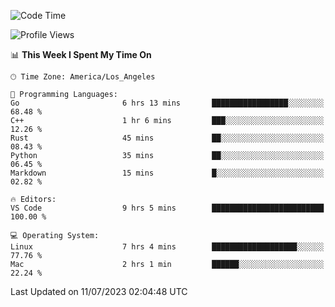 <!--START_SECTION:waka-->
![Code Time](http://img.shields.io/badge/Code%20Time-470%20hrs%2029%20mins-blue)

![Profile Views](http://img.shields.io/badge/Profile%20Views-0-blue)

📊 **This Week I Spent My Time On** 

```text
🕑︎ Time Zone: America/Los_Angeles

💬 Programming Languages: 
Go                       6 hrs 13 mins       █████████████████░░░░░░░░   68.48 % 
C++                      1 hr 6 mins         ███░░░░░░░░░░░░░░░░░░░░░░   12.26 % 
Rust                     45 mins             ██░░░░░░░░░░░░░░░░░░░░░░░   08.43 % 
Python                   35 mins             ██░░░░░░░░░░░░░░░░░░░░░░░   06.45 % 
Markdown                 15 mins             █░░░░░░░░░░░░░░░░░░░░░░░░   02.82 % 

🔥 Editors: 
VS Code                  9 hrs 5 mins        █████████████████████████   100.00 % 

💻 Operating System: 
Linux                    7 hrs 4 mins        ███████████████████░░░░░░   77.76 % 
Mac                      2 hrs 1 min         ██████░░░░░░░░░░░░░░░░░░░   22.24 % 
```


 Last Updated on 11/07/2023 02:04:48 UTC
<!--END_SECTION:waka-->
